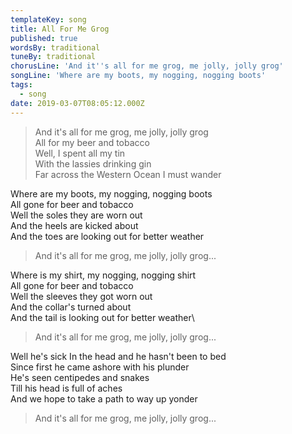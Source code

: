 ```yaml
---
templateKey: song
title: All For Me Grog
published: true
wordsBy: traditional
tuneBy: traditional
chorusLine: 'And it''s all for me grog, me jolly, jolly grog'
songLine: 'Where are my boots, my nogging, nogging boots'
tags:
  - song
date: 2019-03-07T08:05:12.000Z
---
```

>And it's all for me grog, me jolly, jolly grog\
>All for my beer and tobacco\
>Well, I spent all my tin\
>With the lassies drinking gin\
>Far across the Western Ocean I must wander

Where are my boots, my nogging, nogging boots\
All gone for beer and tobacco\
Well the soles they are worn out\
And the heels are kicked about\
And the toes are looking out for better weather

>And it's all for me grog, me jolly, jolly grog...

Where is my shirt, my nogging, nogging shirt\
All gone for beer and tobacco\
Well the sleeves they got worn out\
And the collar's turned about\
And the tail is looking out for better weather\

>And it's all for me grog, me jolly, jolly grog...

Well he's sick In the head and he hasn't been to bed\
Since first he came ashore with his plunder\
He's seen centipedes and snakes\
Till his head is full of aches\
And we hope to take a path to way up yonder

>And it's all for me grog, me jolly, jolly grog...
